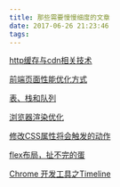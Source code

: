 ```yaml
---
title: 那些需要慢慢细度的文章
date: 2017-06-26 21:23:46
tags:
---
```

 [http缓存与cdn相关技术][1]

 [前端页面性能优化方式][2]

 [表、栈和队列][3]

 [浏览器渲染优化][4]

[修改CSS属性将会触发的动作][5]

[flex布局，扯不完的蛋][6]

[Chrome 开发工具之Timeline][7]

[1]:http://www.cnblogs.com/Leo_wl/p/5686610.html
[2]:http://www.cnblogs.com/faithZZZ/p/6986089.html
[3]:http://www.cnblogs.com/cxcoder/p/6061514.html
[4]:https://classroom.udacity.com/courses/ud860/lessons/4138328558/concepts/41689085510923
[5]:https://csstriggers.com/
[6]:http://www.w3cplus.com/blog/tags/157.html?page=2


[7]:http://blog.csdn.net/weixin_36401046/article/details/73293460